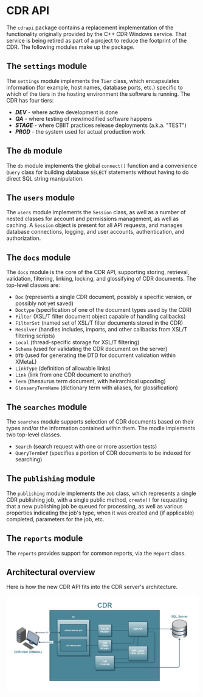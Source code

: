 # CDR API

The `cdrapi` package contains a replacement implementation of the functionality
originally provided by the C++ CDR Windows service. That service is being
retired as part of a project to reduce the footprint of the CDR. The following
modules make up the package.

## The `settings` module

The `settings` module implements the `Tier` class, which encapsulates
information (for example, host names, database ports, etc.) specific
to which of the tiers in the hosting environment the software is
running. The CDR has four tiers:

* ***DEV*** - where active development is done
* ***QA*** - where testing of new/modified software happens
* ***STAGE*** - where CBIIT practices release deployments (a.k.a. "TEST")
* ***PROD*** - the system used for actual production work

## The `db` module

The `db` module implements the global `connect()` function and a convenience
`Query` class for building database `SELECT` statements without having to
do direct SQL string manipulation.

## The `users` module

The `users` module implements the `Session` class, as well as a number of
nested classes for account and permissions management, as well as caching.
A `Session` object is present for all API requests, and manages database
connections, logging, and user accounts, authentication, and authorization.

## The `docs` module

The `docs` module is the core of the CDR API, supporting storing, retrieval,
validation, filtering, linking, locking, and glossifying of CDR documents.
The top-level classes are:

* `Doc` (represents a single CDR document, possibly a specific version, or
  possibly not yet saved)
* `Doctype` (specification of one of the document types used by the CDR)
* `Filter` (XSL/T filter document object capable of handling callbacks)
* `FilterSet` (named set of XSL/T filter documents stored in the CDR)
* `Resolver` (handles includes, imports, and other callbacks from XSL/T
  filtering scripts)
* `Local` (thread-specific storage for XSL/T filtering)
* `Schema` (used for validating the CDR document on the server)
* `DTD` (used for generating the DTD for document validation within XMetaL)
* `LinkType` (definition of allowable links)
* `Link` (link from one CDR document to another)
* `Term` (thesaurus term document, with heirarchical upcoding)
* `GlossaryTermName` (dictionary term with aliases, for glossification)

## The `searches` module

The `searches` module supports selection of CDR documents based on their
types and/or the information contained within them. The modle implements
two top-level classes.

* `Search` (search request with one or more assertion tests)
* `QueryTermDef` (specifies a portion of CDR documents to be indexed for
  searching)

## The `publishing` module

The `publishing` module implements the `Job` class, which represents a
single CDR publishing job, with a single public method, `create()` for
requesting that a new publishing job be queued for processing, as well
as various properties indicating the job's type, when it was created and
(if applicable) completed, parameters for the job, etc.

## The `reports` module

The `reports` provides support for common reports, via the
`Report` class.

## Architectural overview
Here is how the new CDR API fits into the CDR server's architecture.

![Overview](https://github.com/NCIOCPL/cdr-lib/raw/gauss/Python/cdrapi/CDR.jpg)
